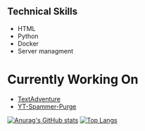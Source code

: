 ## Technical Skills
- HTML
- Python
- Docker
- Server managment

# Currently Working On
- [TextAdventure](https://github.com/compsup/textadventure)
- [YT-Spammer-Purge](https://github.com/ThioJoe/YT-Spammer-Purge)

[![Anurag's GitHub stats](https://github-readme-stats.vercel.app/api?username=compsup&show_icons=true&theme=radical)](https://github.com/anuraghazra/github-readme-stats)
[![Top Langs](https://github-readme-stats.vercel.app/api/top-langs/?username=compsup&layout=compact)](https://github.com/anuraghazra/github-readme-stats)
